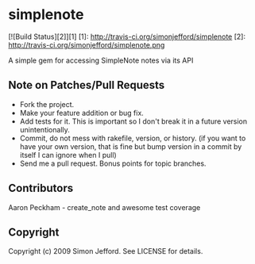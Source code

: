 # simplenote

[![Build Status][2]][1]
  [1]: http://travis-ci.org/simonjefford/simplenote
  [2]: http://travis-ci.org/simonjefford/simplenote.png

A simple gem for accessing SimpleNote notes via its API

## Note on Patches/Pull Requests

* Fork the project.
* Make your feature addition or bug fix.
* Add tests for it. This is important so I don't break it in a
  future version unintentionally.
* Commit, do not mess with rakefile, version, or history.
  (if you want to have your own version, that is fine but bump version in a commit by itself I can ignore when I pull)
* Send me a pull request. Bonus points for topic branches.

## Contributors

Aaron Peckham - create_note and awesome test coverage

## Copyright

Copyright (c) 2009 Simon Jefford. See LICENSE for details.
